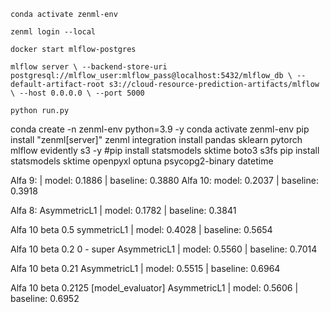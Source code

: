 `conda activate zenml-env`

`zenml login --local`

`docker start mlflow-postgres`

`mlflow server \
  --backend-store-uri postgresql://mlflow_user:mlflow_pass@localhost:5432/mlflow_db \
  --default-artifact-root s3://cloud-resource-prediction-artifacts/mlflow \
  --host 0.0.0.0 \
  --port 5000`

`python run.py`


conda create -n zenml-env python=3.9 -y
conda activate zenml-env
pip install "zenml[server]"
zenml integration install pandas sklearn pytorch mlflow evidently s3 -y
#pip install statsmodels sktime boto3 s3fs
pip install statsmodels sktime openpyxl optuna psycopg2-binary datetime



Alfa 9:
 |  model: 0.1886  |  baseline: 0.3880
Alfa 10:
 model: 0.2037  |  baseline: 0.3918

Alfa 8:
AsymmetricL1  |  model: 0.1782  |  baseline: 0.3841


Alfa 10 beta 0.5
symmetricL1  |  model: 0.4028  |  baseline: 0.5654


Alfa 10 beta 0.2 0 - super
AsymmetricL1  |  model: 0.5560  |  baseline: 0.7014


Alfa 10 beta 0.21
AsymmetricL1  |  model: 0.5515  |  baseline: 0.6964

Alfa 10 beta 0.2125
[model_evaluator] AsymmetricL1  |  model: 0.5606  |  baseline: 0.6952

